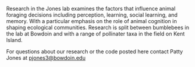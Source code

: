 Research in the Jones lab examines the factors that influence animal foraging decisions including perception, learning, social learning, and memory. 
With a particular emphasis on the role of animal cognition in shaping ecological communities. 
Research is split between bumblebees in the lab at Bowdoin and with a range of pollinater taxa in the field on Kent Island.

For questions about our research or the code posted here contact Patty Jones at pjones3@bowdoin.edu

<!---
JonesLabBowdoin/JonesLabBowdoin is a ✨ special ✨ repository because its `README.md` (this file) appears on your GitHub profile.
You can click the Preview link to take a look at your changes.
--->
